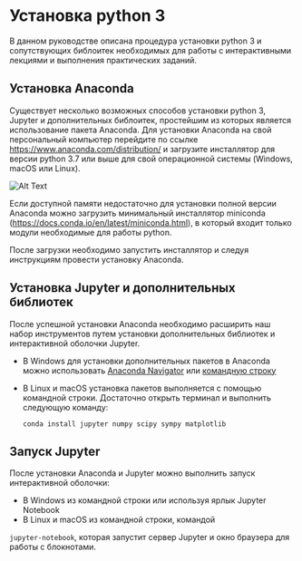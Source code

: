 # Установка python 3

В данном руководстве описана процедура установки python 3 и сопутствующих библоитек
необходимых для работы с интерактивными лекциями и выполнения практических заданий.

## Установка Anaconda

Существует несколько возможных способов установки python 3, Jupyter и дополнительных
библоитек, простейшим из которых является использование пакета Anaconda.
Для установки Anaconda на свой персональный компьютер перейдите по ссылке
https://www.anaconda.com/distribution/ и загрузите инсталлятор для версии python 3.7 или выше для свой операционной системы (Windows, macOS или Linux).

![Alt Text](https://github.com/yakovenko-ivan/Mat_Model_for_Tech_Phys/blob/master/files/prepare/install.gif?raw=true)

Если доступной памяти недостаточно для установки полной версии Anaconda
можно загрузить минимальный инсталлятор miniconda (https://docs.conda.io/en/latest/miniconda.html),
в который входит только модули необходимые для работы python.  

После загрузки необходимо запустить инсталлятор и следуя инструкциям
 провести установку Anaconda.

## Установка Jupyter и дополнительных библиотек 

После успешной установки Anaconda необходимо расширить наш набор инструментов
путем установки дополнительных библиотек и интерактивной оболочки Jupyter.
* В Windows для установки дополнительных пакетов в Anaconda можно использовать 
[Anaconda Navigator](https://docs.anaconda.com/anaconda/navigator/getting-started/)
  или [командную строку](https://docs.anaconda.com/anaconda/user-guide/tasks/install-packages/)
* В Linux и macOS установка пакетов выполняется с помощью командной строки. 
Достаточно открыть терминал и выполнить следующую команду:

   `conda install jupyter numpy scipy sympy matplotlib`
   
## Запуск Jupyter

После установки Anaconda и Jupyter можно выполнить запуск интерактивной оболочки:
* В Windows из командной строки или используя ярлык Jupyter Notebook
* В Linux и macOS из командной строки, командой

`jupyter-notebook`, которая запустит сервер Jupyter и окно браузера для работы с блокнотами.   
